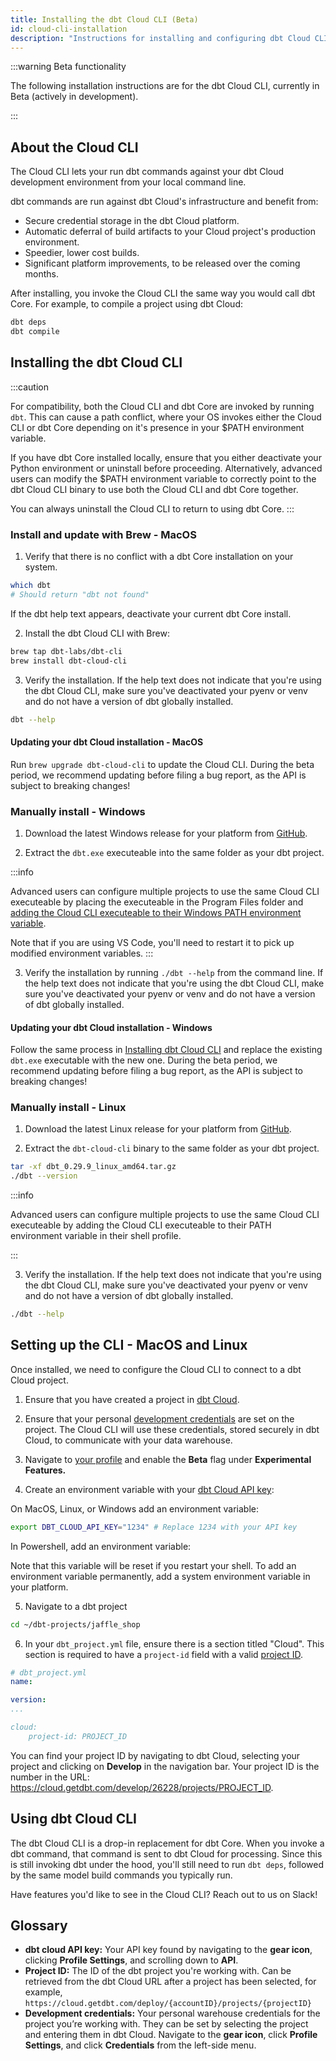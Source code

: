 ```yaml
---
title: Installing the dbt Cloud CLI (Beta)
id: cloud-cli-installation
description: "Instructions for installing and configuring dbt Cloud CLI"
---
```


:::warning Beta functionality 

The following installation instructions are for the dbt Cloud CLI, currently in Beta (actively in development).

::: 

## About the Cloud CLI

The Cloud CLI lets your run dbt commands against your dbt Cloud development environment from your local command line.

dbt commands are run against dbt Cloud's infrastructure and benefit from:

* Secure credential storage in the dbt Cloud platform.
* Automatic deferral of build artifacts to your Cloud project's production environment. 
* Speedier, lower cost builds.
* Significant platform improvements, to be released over the coming months.

After installing, you invoke the Cloud CLI the same way you would call dbt Core.  For example, to compile a project using dbt Cloud:

```bash
dbt deps
dbt compile
```


## Installing the dbt Cloud CLI

:::caution

For compatibility, both the Cloud CLI and dbt Core are invoked by running `dbt`. This can cause a path conflict, where your OS invokes either the Cloud CLI or dbt Core depending on it's presence in your $PATH environment variable.

If you have dbt Core installed locally, ensure that you either deactivate your Python environment or uninstall before proceeding.  Alternatively, advanced users can modify the $PATH environment variable to correctly point to the dbt Cloud CLI binary to use both the Cloud CLI and dbt Core together.

You can always uninstall the Cloud CLI to return to using dbt Core.
:::

### Install and update with Brew - MacOS

1. Verify that there is no conflict with a dbt Core installation on your system. 

```bash
which dbt
# Should return "dbt not found"
```

If the dbt help text appears, deactivate your current dbt Core install.

2. Install the dbt Cloud CLI with Brew: 

```bash
brew tap dbt-labs/dbt-cli
brew install dbt-cloud-cli
```

3. Verify the installation. If the help text does not indicate that you're using the dbt Cloud CLI, make sure you've deactivated your pyenv or venv and do not have a version of dbt globally installed.

```bash
dbt --help
```

#### Updating your dbt Cloud installation - MacOS

Run `brew upgrade dbt-cloud-cli` to update the Cloud CLI.  During the beta period, we recommend updating before filing a bug report, as the API is subject to breaking changes!


### Manually install - Windows

1. Download the latest Windows release for your platform from [GitHub](https://github.com/dbt-labs/dbt-cli/releases).

2. Extract the `dbt.exe` executeable into the same folder as your dbt project.

:::info

Advanced users can configure multiple projects to use the same Cloud CLI executeable by placing the executeable in the Program Files folder and [adding the Cloud CLI executeable to their Windows PATH environment variable](https://medium.com/@kevinmarkvi/how-to-add-executables-to-your-path-in-windows-5ffa4ce61a53).

Note that if you are using VS Code, you'll need to restart it to pick up modified environment variables.
:::

3. Verify the installation by running `./dbt --help` from the command line. If the help text does not indicate that you're using the dbt Cloud CLI, make sure you've deactivated your pyenv or venv and do not have a version of dbt globally installed.

#### Updating your dbt Cloud installation - Windows

Follow the same process in [Installing dbt Cloud CLI](#manually-install---windows) and replace the existing `dbt.exe` executable with the new one. During the beta period, we recommend updating before filing a bug report, as the API is subject to breaking changes!

### Manually install - Linux 

1. Download the latest Linux release for your platform from [GitHub](https://github.com/dbt-labs/dbt-cli/releases).

2. Extract the `dbt-cloud-cli` binary to the same folder as your dbt project.

```bash
tar -xf dbt_0.29.9_linux_amd64.tar.gz
./dbt --version
```

:::info

Advanced users can configure multiple projects to use the same Cloud CLI executeable by adding the Cloud CLI executeable to their PATH environment variable in their shell profile.

:::

3. Verify the installation. If the help text does not indicate that you're using the dbt Cloud CLI, make sure you've deactivated your pyenv or venv and do not have a version of dbt globally installed.

```bash
./dbt --help
```

## Setting up the CLI - MacOS and Linux

Once installed, we need to configure the Cloud CLI to connect to a dbt Cloud project.

1. Ensure that you have created a project in [dbt Cloud](https://cloud.getdbt.com/).

2. Ensure that your personal [development credentials](https://cloud.getdbt.com/settings/profile/credentials) are set on the project. The Cloud CLI will use these credentials, stored securely in dbt Cloud, to communicate with your data warehouse.

3. Navigate to [your profile](https://cloud.getdbt.com/settings/profile) and enable the **Beta** flag under **Experimental Features.**

4. Create an environment variable with your [dbt Cloud API key](https://cloud.getdbt.com/settings/profile#api-access):

On MacOS, Linux, or Windows add an environment variable:
```bash
export DBT_CLOUD_API_KEY="1234" # Replace 1234 with your API key   
```

In Powershell, add an environment variable:

Note that this variable will be reset if you restart your shell. To add an environment variable permanently, add a system environment variable in your platform.

5. Navigate to a dbt project

```bash
cd ~/dbt-projects/jaffle_shop
```

6. In your `dbt_project.yml` file, ensure there is a section titled "Cloud". This section is required to have a `project-id` field with a valid [project ID](#glossary). 

```yaml
# dbt_project.yml
name:

version:
...

cloud:
    project-id: PROJECT_ID
```

You can find your project ID by navigating to dbt Cloud, selecting your project and clicking on **Develop** in the navigation bar. Your project ID is the number in the URL: https://cloud.getdbt.com/develop/26228/projects/PROJECT_ID.

## Using dbt Cloud CLI

The dbt Cloud CLI is a drop-in replacement for dbt Core. When you invoke a dbt command, that command is sent to dbt Cloud for processing. Since this is still invoking dbt under the hood, you'll still need to run `dbt deps`, followed by the same model build commands you typically run.

Have features you'd like to see in the Cloud CLI? Reach out to us on Slack!

## Glossary

- **dbt cloud API key:** Your API key found by navigating to the **gear icon**, clicking **Profile Settings**, and scrolling down to **API**.
- **Project ID:** The ID of the dbt project you're working with. Can be retrieved from the dbt Cloud URL after a project has been selected, for example, `https://cloud.getdbt.com/deploy/{accountID}/projects/{projectID}`
- **Development credentials:** Your personal warehouse credentials for the project you’re working with. They can be set by selecting the project and entering them in dbt Cloud. Navigate to the **gear icon**, click **Profile Settings**, and click **Credentials** from the left-side menu.
